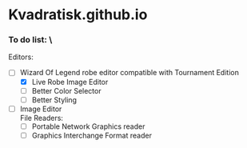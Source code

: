 # Kvadratisk.github.io

### To do list: \
  Editors: 
  - [ ] Wizard Of Legend robe editor compatible with Tournament Edition
    - [x] Live Robe Image Editor
    - [ ] Better Color Selector
    - [ ] Better Styling
  - [ ] Image Editor \
File Readers:
    - [ ] Portable Network Graphics reader
    - [ ] Graphics Interchange Format reader
